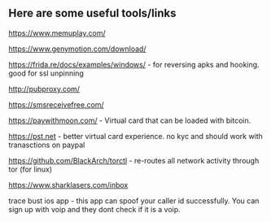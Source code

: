 ## Here are some useful tools/links

https://www.memuplay.com/

https://www.genymotion.com/download/

https://frida.re/docs/examples/windows/ - for reversing apks and hooking. good for ssl unpinning

http://pubproxy.com/

https://smsreceivefree.com/

https://paywithmoon.com/ - Virtual card that can be loaded with bitcoin.

https://pst.net - better virtual card experience. no kyc and should work with tranasctions on paypal

https://github.com/BlackArch/torctl - re-routes all network activity through tor (for linux)

https://www.sharklasers.com/inbox

trace bust ios app - this app can spoof your caller id successfully. You can sign up with voip and they dont check if it is a voip.
